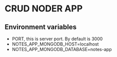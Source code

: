 # CRUD NODER APP

## Environment variables
* PORT, this is server port. By default is 3000
* NOTES_APP_MONGODB_HOST=localhost
* NOTES_APP_MONGODB_DATABASE=notes-app
